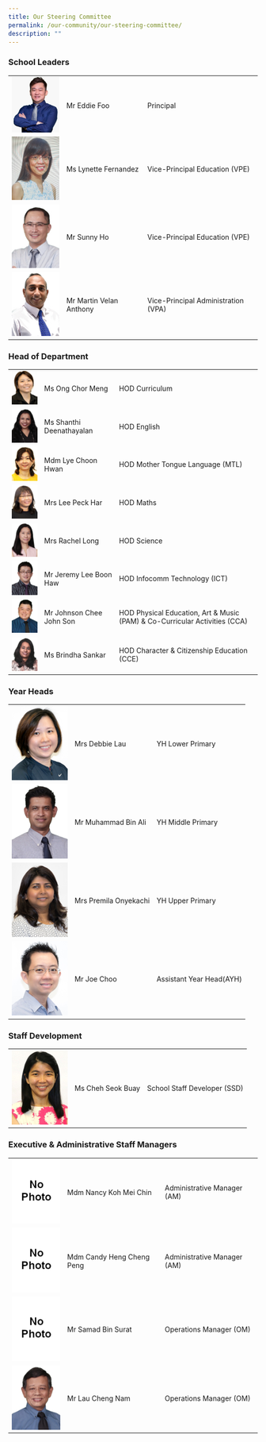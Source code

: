 ```yaml
---
title: Our Steering Committee
permalink: /our-community/our-steering-committee/
description: ""
---
```

<h3>School Leaders</h3>

<table>
<tbody>
  <tr>
    <td><img src="/images/School%20Leaders/Eddie%20Foo2.jpg" style="width:113px; height:150"></td>
    <td>Mr Eddie Foo</td>
    <td>Principal</td>
  </tr>
  <tr>
    <td><img src="/images/School%20Leaders/Ms%20Lynette%20Fernandez_VPE2.jpeg" alt="Image"  style="width:113px;height:150"></td>
    <td>Ms Lynette Fernandez</td>
    <td>Vice-Principal Education (VPE)</td>
  </tr>
  <tr>
    <td><img src="/images/School%20Leaders/Sunny%20Ho.jpeg" alt="Image" style="width:113px; height:150"></td>
    <td>Mr Sunny Ho</td>
    <td>Vice-Principal Education (VPE)</td>
  </tr>
  <tr>
    <td><img src="/images/School%20Leaders/Martin%20Velan%20Anthony.jpeg" alt="Image" style="width:113px; height:151"></td>
    <td>Mr Martin Velan Anthony</td>
    <td>Vice-Principal Administration (VPA)</td>
  </tr>
</tbody>
</table>

<h3>Head of Department</h3>

<table>
<tbody>
  <tr>
    <td><img src="/images/Teaching%20Staff/Ms%20Ong%20Chor%20Meng%20(HOD%20Curriculum)2.jpg" style="width:113px; height:150"></td>
    <td>Ms Ong Chor Meng</td>
    <td>HOD Curriculum</td>
  </tr>
  <tr>
    <td><img src="/images/Teaching%20Staff/Shanthi%20Deenathayalan.jpeg" style="width:113px;height:150"></td>
    <td>Ms Shanthi Deenathayalan</td>
    <td>HOD English</td>
  </tr>
  <tr>
    <td><img src="/images/Teaching%20Staff/Mdm%20Lye%20Choon%20Hwan%20(HOD%20MT)2.jpg" style="width:113px; height:150"></td>
    <td>Mdm Lye Choon Hwan</td>
    <td>HOD Mother Tongue Language (MTL)</td>
  </tr>
  <tr>
    <td><img src="/images/Teaching%20Staff/Mrs%20Lee%20Peck%20Har%20(HOD%20Math)2.jpg" style="width:113px; height:151"></td>
    <td>Mrs Lee Peck Har</td>
    <td>HOD Maths</td>
  </tr>
	<tr>
    <td><img src="/images/Teaching%20Staff/Rachel%20Long.jpeg" style="width:113px; height:151"></td>
    <td>Mrs Rachel Long</td>
    <td>HOD Science</td>
  </tr>
	<tr>
    <td><img src="/images/Teaching%20Staff/Lee%20Boon%20Haw%20Jeremy.jpeg" style="width:113px; height:151"></td>
    <td>Mr Jeremy Lee Boon Haw</td>
    <td>HOD Infocomm Technology (ICT)</td>
  </tr>
	<tr>
    <td><img src="/images/Teaching%20Staff/Johnson%20Chee%20John%20Son.jpeg" alt="Image" style="width:113px; height:151"></td>
    <td>Mr Johnson Chee John Son</td>
    <td>HOD Physical Education, Art &amp; Music (PAM) &amp; Co-Curricular Activities (CCA)</td>
  </tr>
	<tr>
    <td><img src="/images/Teaching%20Staff/Brindha%20Sankar.jpeg" alt="Image" style="width:113px; height:151"></td>
    <td>Ms Brindha Sankar</td>
    <td>HOD Character &amp; Citizenship Education (CCE)</td>
  </tr>
</tbody>
</table>

<h3>Year Heads</h3>

<table>
<tbody>
  <tr>
    <td><img src="/images/Teaching%20Staff/Mrs%20Debbie%20Lau%20(Year%20Head)2.jpg" style="width:113px; height:150"></td>
    <td>Mrs Debbie Lau</td>
    <td>YH Lower Primary</td>
  </tr>
  <tr>
    <td><img src="/images/Teaching%20Staff/Muhammad%20Bin%20Ali.jpeg" alt="Image"  style="width:113px;height:150"></td>
    <td>Mr Muhammad Bin Ali</td>
    <td>YH Middle Primary</td>
  </tr>
  <tr>
    <td><img src="/images/Teaching%20Staff/Mrs%20Premila%20Onyekachi%20(Year%20Head)2.jpg" alt="Image" style="width:113px; height:150"></td>
    <td>Mrs Premila Onyekachi</td>
    <td>YH Upper Primary</td>
  </tr>
  <tr>
    <td><img src="/images/Teaching%20Staff/Mr%20Joe%20Choo%20(AYH)2.jpg" alt="Image" style="width:113px; height:151"></td>
    <td>Mr Joe Choo</td>
    <td>Assistant Year Head(AYH)</td>
  </tr>
</tbody>
</table>

<h3>Staff Development</h3>

<table>
<tbody>
  <tr>
    <td><img src="/images/Teaching%20Staff/Mrs%20Lek%20Seok%20Buay%20(SSD)2.jpg" style="width:113px; height:150"></td>
    <td>Ms Cheh Seok Buay</td>
    <td>School Staff Developer (SSD)</td>
  </tr>
</tbody>
</table>

<h3>Executive & Administrative Staff Managers</h3>

<table>
<tbody>
  <tr>
    <td><img src="/images/No%20Photo.jpg" style="width:113px; height:150"></td>
    <td>Mdm Nancy Koh Mei Chin</td>
    <td>Administrative Manager (AM)</td>
  </tr>
  <tr>
    <td><img src="/images/No%20Photo.jpg" alt="Image"  style="width:113px;height:150"></td>
    <td>Mdm Candy Heng Cheng Peng</td>
    <td>Administrative Manager (AM)</td>
  </tr>
  <tr>
    <td><img src="/images/No%20Photo.jpg" alt="Image" style="width:113px; height:150"></td>
    <td>Mr Samad Bin Surat</td>
    <td>Operations Manager (OM)</td>
  </tr>
  <tr>
    <td><img src="/images/EAS%20Staff/Lau%20Cheng%20Nam.jpeg" alt="Image" style="width:113px; height:151"></td>
    <td>Mr Lau Cheng Nam</td>
    <td>Operations Manager (OM)</td>
  </tr>
</tbody>
</table>